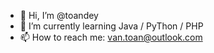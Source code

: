 - 👋 Hi, I’m @toandey
- 🌱 I’m currently learning Java / PyThon / PHP
- 📫 How to reach me: van.toan@outlook.com

<!---
toandey/toandey is a ✨ special ✨ repository because its `README.md` (this file) appears on your GitHub profile.
You can click the Preview link to take a look at your changes.
--->
